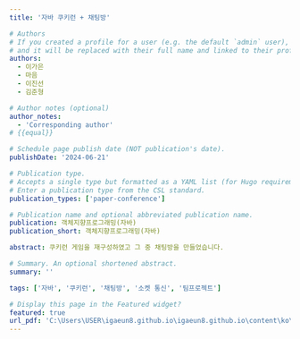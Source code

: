```yaml
---
title: '자바 쿠키런 + 채팅방'

# Authors
# If you created a profile for a user (e.g. the default `admin` user), write the username (folder name) here
# and it will be replaced with their full name and linked to their profile.
authors:
  - 이가은
  - 마음
  - 이진선
  - 김준형

# Author notes (optional)
author_notes:
  - 'Corresponding author'
# {{equal}}

# Schedule page publish date (NOT publication's date).
publishDate: '2024-06-21'

# Publication type.
# Accepts a single type but formatted as a YAML list (for Hugo requirements).
# Enter a publication type from the CSL standard.
publication_types: ['paper-conference']

# Publication name and optional abbreviated publication name.
publication: 객체지향프로그래밍(자바)
publication_short: 객체지향프로그래밍(자바)

abstract: 쿠키런 게임을 재구성하였고 그 중 채팅방을 만들었습니다. 

# Summary. An optional shortened abstract.
summary: ''

tags: ['자바', '쿠키런', '채팅방', '소켓 통신', '팀프로젝트']

# Display this page in the Featured widget?
featured: true
url_pdf: 'C:\Users\USER\igaeun8.github.io\igaeun8.github.io\content\ko\publication\0008-Self-mutating Network For Domain Adaptive Segmentation In Aerial Images copy\0008-Self-Mutating Network for Domain Adaptive Segmentation in Aerial Images.pdf'
---
```

